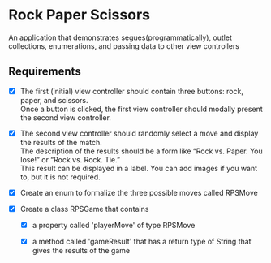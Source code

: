 # Rock Paper Scissors
An application that demonstrates segues(programmatically), outlet collections, enumerations, and passing data to other view controllers

## Requirements
- [x] The first (initial) view controller should contain three buttons: rock, paper, and scissors.  
     Once a button is clicked, the first view controller should modally present the second view controller.
     
- [x] The second view controller should randomly select a move and display the results of the match.  
     The description of the results should be a form like “Rock vs. Paper.  You lose!” or “Rock vs. Rock. Tie.”  
     This result can be displayed in a label.  You can add images if you want to, but it is not required.
     
- [x] Create an enum to formalize the three possible moves called RPSMove

- [x] Create a class RPSGame that contains
   - [x] a property called 'playerMove' of type RPSMove
   - [x] a method called 'gameResult' that has a return type of String that gives the results of the game



